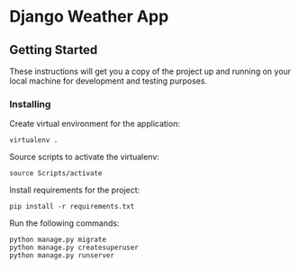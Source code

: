 # Django Weather App

## Getting Started
These instructions will get you a copy of the project up and running on your local machine for development and testing purposes.

### Installing

Create virtual environment for the application:<br />
```
virtualenv .
```
 
Source scripts to activate the virtualenv:<br />
```
source Scripts/activate
```
 
Install requirements for the project:<br />
```
pip install -r requirements.txt
```
 
Run the following commands:<br />
```
python manage.py migrate
python manage.py createsuperuser
python manage.py runserver
```